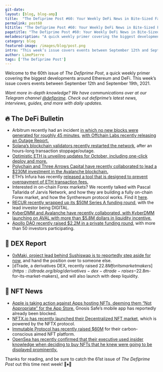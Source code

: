 ```yaml
---
git-date:
layout: [blog, blog-amp]
title:  "The Defiprime Post #60: Your Weekly DeFi News in Bite-Sized Fashion"
permalink: post60
h1title: "The Defiprime Post #60: Your Weekly DeFi News in Bite-Sized Fashion"
pagetitle: "The Defiprime Post #60: Your Weekly DeFi News in Bite-Sized Fashion"
metadescription: "A quick weekly primer covering the biggest developments around Ethereum and DeFi. This week’s issue covers events between September 12th and September 19th, 2021"
category: blog
featured-image: /images/blog/post.png
intro: "This week’s issue covers events between September 12th and September 19th, 2021"
author: LimePierre
tags: ['The Defiprime Post']
---
```


Welcome to the 60th issue of _The Defiprime Post_, a quick weekly primer covering the biggest developments around Ethereum and DeFi. This week’s issue covers events between September 12th and September 19th, 2021.

_Want more in-depth knowledge? We have communications over at our Telegram channel [@defiprime](https://t.me/defiprime). Check out defiprime’s latest news, interviews, guides, and more with daily updates._


## 🔥 The DeFi Bulletin

* Arbitrum recently had an incident [in which no new blocks were generated for roughly 45 minutes](https://twitter.com/defiprime/status/1437786493825736704), [with Offchain Labs recently releasing an Outage Report.](https://medium.com/offchainlabs/arbitrum-one-outage-report-d365b24d49c)
* [Solana’s blockchain validators recently restarted the network](https://www.theblockcrypto.com/linked/117711/solana-blockchain-validators-restart-network-after-transaction-stoppage), after an hours-long transaction stoppage/outage.
* [Optimistic ETH is unveiling updates for October, including one-click deploy and more.](https://medium.com/ethereum-optimism/the-future-of-optimistic-ethereum-7f22d987331)
* [Polychain and Three Arrows Capital have recently collaborated to lead a $230M investment in the Avalanche blockchain.](https://www.theblockcrypto.com/post/117895/polychain-three-arrows-capital-lead-230-million-avalanche)
* ETH’s Infura has recently [released a tool that is designed to prevent overpayment of ETH transaction fees.](https://decrypt.co/80930/ethereums-infura-releases-tool-prevent-overpayment-transaction-fees)
* Interested in on-chain Forex markets? We recently talked with Pascal Tallarida of Jarvis Network, and how they are building a fully on-chain Forex market, and how the Synthereum protocol works. Find it [here](https://defiprime.com/jarvis-network).
* [RECUR recently wrapped up its $50M Series A funding round](https://recur.medium.com/letter-from-the-recur-ceos-announcing-our-50m-series-a-raise-d643532395ee?s=09), with the lead investor being DIGITAL.
* [KyberDMM and Avalanche have recently collaborated, with KyberDMM launching on AVAL with more than $5.8M dollars in liquidity incentive.](https://blog.kyber.network/kyber-and-avalanche-foundation-collaborate-to-launch-kyberdmm-with-5-8m-in-liquidity-incentives-cebd5a315b6c?gi=34575d340630&s=09#1)
* [Apollo DAO recently raised $2.2M in a private funding round](https://apollodao.medium.com/apollo-daos-strategic-partners-2cd6ddfab679), with more than 50 investors participating.


## 💱 DEX Report

* [0xMaki, project lead behind Sushiswap is to reportedly step aside for now](https://www.theblockcrypto.com/amp/linked/117960/project-lead-behind-2-8-billion-dex-sushiswap-is-set-to-step-down?utm_source=twitter&utm_medium=social&__twitter_impression=true&s=09), and hand the position over to someone else.
* [dTrade, a derivatives DEX, recently raised $22.8M for its market makers](https://dtrade.org/blog/derivatives-dex-dtrade-raises-$22.8m-for-its-market-makers), and will also launch with deep liquidity.


## 💎 NFT News

* [Apple is taking action against Apps hosting NFTs, deeming them “Not Appropriate” for the App Store.](https://cryptobriefing.com/apple-apps-hosting-nfts-not-appropriate-for-app-store/) Gnosis Safe’s mobile app has reportedly already been blocked. 
* [NFTX.io has recently launched their Decentralized NFT market](https://nftx.ghost.io/introducing-our-decentralized-nft-marketplace/), which is powered by the NFTX protocol.
* [Immutable Protocol has recently raised $60M](https://cointelegraph.com/news/immutable-raises-60m-for-its-carbon-conscious-nft-platform/amp?__twitter_impression=true&s=09) for their carbon-conscious aimed NFT platform.
* [OpenSea has recently confirmed that their executive used insider knowledge when deciding to buy NFTs that he knew were going to be displayed prominently.](https://www.theblockcrypto.com/amp/post/117751/opensea-confirms-executive-used-insider-knowledge-when-buying-nfts?__twitter_impression=true&s=09)

Thanks for reading, and be sure to catch the 61st issue of _The Defiprime Post_ out this time next week! 👋♦️👋